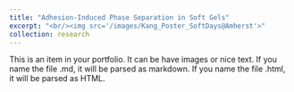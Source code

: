 ```yaml
---
title: "Adhesion-Induced Phase Separation in Soft Gels"
excerpt: "<br/><img src='/images/Kang_Poster_SoftDays@Amherst'>"
collection: research
---
```


This is an item in your portfolio. It can be have images or nice text. If you name the file .md, it will be parsed as markdown. If you name the file .html, it will be parsed as HTML. 

